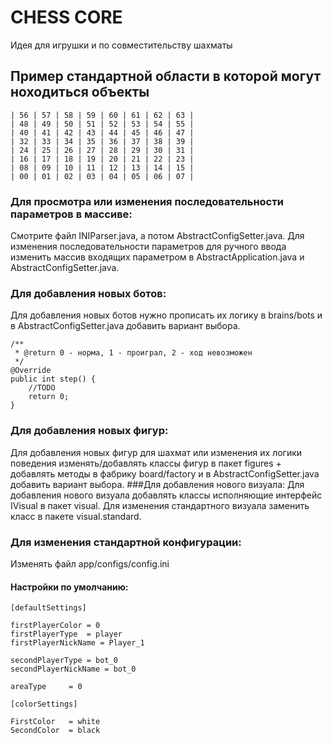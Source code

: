 # CHESS CORE
Идея для игрушки и по совместительству шахматы 

## Пример стандартной области в которой могут ноходиться объекты

    | 56 | 57 | 58 | 59 | 60 | 61 | 62 | 63 |
    | 48 | 49 | 50 | 51 | 52 | 53 | 54 | 55 |
    | 40 | 41 | 42 | 43 | 44 | 45 | 46 | 47 |
    | 32 | 33 | 34 | 35 | 36 | 37 | 38 | 39 |
    | 24 | 25 | 26 | 27 | 28 | 29 | 30 | 31 |
    | 16 | 17 | 18 | 19 | 20 | 21 | 22 | 23 |
    | 08 | 09 | 10 | 11 | 12 | 13 | 14 | 15 |
    | 00 | 01 | 02 | 03 | 04 | 05 | 06 | 07 |

### Для просмотра или изменения последовательности параметров в массиве:
Смотрите файл INIParser.java, а потом AbstractConfigSetter.java.
Для изменения последовательности параметров для ручного ввода изменить массив входящих параметром в AbstractApplication.java и AbstractConfigSetter.java. 
### Для добавления новых ботов: 

 Для добавления новых ботов нужно прописать их логику в brains/bots и 
 в AbstractConfigSetter.java добавить вариант выбора.

    /**
     * @return 0 - норма, 1 - проиграл, 2 - ход невозможен
     */
    @Override
    public int step() {
        //TODO
        return 0; 
    }
   
### Для добавления новых фигур:
 Для добавления новых фигур для шахмат или изменения их логики поведения
 изменять/добавлять классы фигур в пакет figures + добавлять методы
 в фабрику board/factory и в AbstractConfigSetter.java добавить вариант выбора.
 ###Для добавления нового визуала:
 Для добавления нового визуала добавлять классы исполняющие интерфейс IVisual в пакет visual.
 Для изменения стандартного визуала заменить класс в пакете visual.standard. 
 ### Для изменения стандартной конфигурации:
 Изменять файл app/configs/config.ini
#### Настройки по умолчанию:

    [defaultSettings]
   
    firstPlayerColor = 0
    firstPlayerType  = player
    firstPlayerNickName = Player_1
   
    secondPlayerType = bot_0
    secondPlayerNickName = bot_0

    areaType     = 0

    [colorSettings]
   
    FirstColor   = white
    SecondColor  = black
   


